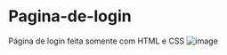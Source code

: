 # Pagina-de-login 
Página de login feita somente com HTML e CSS
![image](https://user-images.githubusercontent.com/104273842/201759496-68c97864-d095-44c5-bb12-942acc85e371.png)
